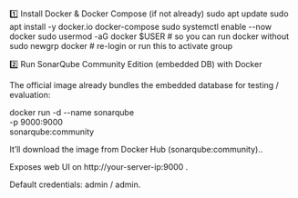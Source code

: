 1️⃣ Install Docker & Docker Compose (if not already)
sudo apt update
sudo apt install -y docker.io docker-compose
sudo systemctl enable --now docker
sudo usermod -aG docker $USER   # so you can run docker without sudo
newgrp docker                   # re-login or run this to activate group

2️⃣ Run SonarQube Community Edition (embedded DB) with Docker

The official image already bundles the embedded database for testing / evaluation:

docker run -d --name sonarqube \
  -p 9000:9000 \
  sonarqube:community


It’ll download the image from Docker Hub (sonarqube:community)..

Exposes web UI on http://your-server-ip:9000
.

Default credentials: admin / admin.